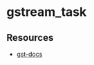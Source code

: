 # gstream_task

## Resources
- [gst-docs](https://gitlab.freedesktop.org/gstreamer/gstreamer/-/tree/main/subprojects/gst-docs)
